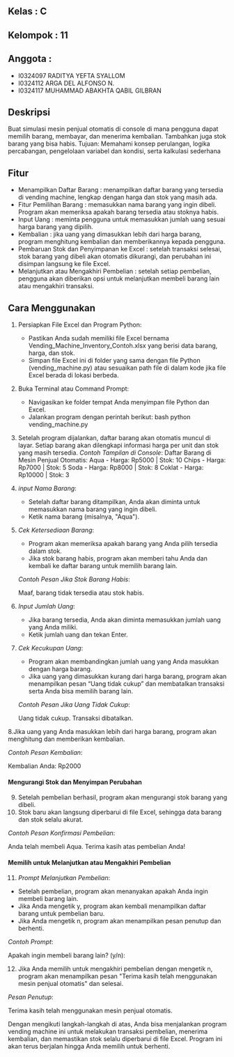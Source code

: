 ## Kelas      : C
## Kelompok   : 11
## Anggota    :
-  I0324097 RADITYA YEFTA SYALLOM
-  I0324112 ARGA DEL ALFONSO N.
-  I0324117 MUHAMMAD ABAKHTA QABIL GILBRAN


## Deskripsi
Buat simulasi mesin penjual otomatis di console di mana pengguna dapat memilih barang, membayar, dan menerima kembalian. Tambahkan juga stok barang yang bisa habis. Tujuan: Memahami konsep perulangan, logika percabangan, pengelolaan variabel dan kondisi, serta kalkulasi sederhana

## Fitur
- Menampilkan Daftar Barang               : menampilkan daftar barang yang tersedia di vending machine, lengkap dengan harga dan stok yang masih ada.
- Fitur Pemilihan Barang                  : memasukkan nama barang yang ingin dibeli. Program akan memeriksa apakah barang tersedia atau stoknya habis.
- Input Uang                              : meminta pengguna untuk memasukkan jumlah uang sesuai harga barang yang dipilih.
- Kembalian                               : jika uang yang dimasukkan lebih dari harga barang, program menghitung kembalian dan memberikannya kepada pengguna.
- Pembaruan Stok dan Penyimpanan ke Excel : setelah transaksi selesai, stok barang yang dibeli akan otomatis dikurangi, dan perubahan ini disimpan langsung ke file Excel.
- Melanjutkan atau Mengakhiri Pembelian   : setelah setiap pembelian, pengguna akan diberikan opsi untuk melanjutkan membeli barang lain atau mengakhiri transaksi.

## Cara Menggunakan 
1. Persiapkan File Excel dan Program Python:
   - Pastikan Anda sudah memiliki file Excel bernama Vending_Machine_Inventory_Contoh.xlsx yang berisi data barang, harga, dan stok.
   - Simpan file Excel ini di folder yang sama dengan file Python (vending_machine.py) atau sesuaikan path file di dalam kode jika file Excel berada di lokasi berbeda.

2. Buka Terminal atau Command Prompt:
   - Navigasikan ke folder tempat Anda menyimpan file Python dan Excel.
   - Jalankan program dengan perintah berikut:
     bash
     python vending_machine.py

3. Setelah program dijalankan, daftar barang akan otomatis muncul di layar. Setiap barang akan dilengkapi informasi harga per unit dan stok yang masih tersedia.
  *Contoh Tampilan di Console*:
  Daftar Barang di Mesin Penjual Otomatis:
  Aqua - Harga: Rp5000 | Stok: 10
  Chips - Harga: Rp7000 | Stok: 5
  Soda - Harga: Rp8000 | Stok: 8
  Coklat - Harga: Rp10000 | Stok: 3

4. *input Nama Barang*:
   - Setelah daftar barang ditampilkan, Anda akan diminta untuk memasukkan nama barang yang ingin dibeli.
   - Ketik nama barang (misalnya, "Aqua").

5. *Cek Ketersediaan Barang*:
   - Program akan memeriksa apakah barang yang Anda pilih tersedia dalam stok. 
   - Jika stok barang habis, program akan memberi tahu Anda dan kembali ke daftar barang untuk memilih barang lain.

   *Contoh Pesan Jika Stok Barang Habis*:
   
   Maaf, barang tidak tersedia atau stok habis.
   
6. *Input Jumlah Uang*:
   - Jika barang tersedia, Anda akan diminta memasukkan jumlah uang yang Anda miliki.
   - Ketik jumlah uang dan tekan Enter.

7. *Cek Kecukupan Uang*:
   - Program akan membandingkan jumlah uang yang Anda masukkan dengan harga barang.
   - Jika uang yang dimasukkan kurang dari harga barang, program akan menampilkan pesan “Uang tidak cukup” dan membatalkan transaksi serta Anda bisa memilih barang lain.

   *Contoh Pesan Jika Uang Tidak Cukup*:
   
   Uang tidak cukup. Transaksi dibatalkan.
   
8.Jika uang yang Anda masukkan lebih dari harga barang, program akan menghitung dan memberikan kembalian.
  
  *Contoh Pesan Kembalian*:
  
  Kembalian Anda: Rp2000

#### Mengurangi Stok dan Menyimpan Perubahan

9. Setelah pembelian berhasil, program akan mengurangi stok barang yang dibeli.
10. Stok baru akan langsung diperbarui di file Excel, sehingga data barang dan stok selalu akurat.

  *Contoh Pesan Konfirmasi Pembelian*:
  
  Anda telah membeli Aqua. Terima kasih atas pembelian Anda!
  

#### Memilih untuk Melanjutkan atau Mengakhiri Pembelian

11. *Prompt Melanjutkan Pembelian*:
   - Setelah pembelian, program akan menanyakan apakah Anda ingin membeli barang lain.
   - Jika Anda mengetik y, program akan kembali menampilkan daftar barang untuk pembelian baru.
   - Jika Anda mengetik n, program akan menampilkan pesan penutup dan berhenti.

   *Contoh Prompt*:
   
   Apakah ingin membeli barang lain? (y/n): 
   
12. Jika Anda memilih untuk mengakhiri pembelian dengan mengetik n, program akan menampilkan pesan "Terima kasih telah menggunakan mesin penjual otomatis" dan selesai.

  *Pesan Penutup*:
  
  Terima kasih telah menggunakan mesin penjual otomatis.

Dengan mengikuti langkah-langkah di atas, Anda bisa menjalankan program vending machine ini untuk melakukan transaksi pembelian, menerima kembalian, dan memastikan stok selalu diperbarui di file Excel. Program ini akan terus berjalan hingga Anda memilih untuk berhenti.
